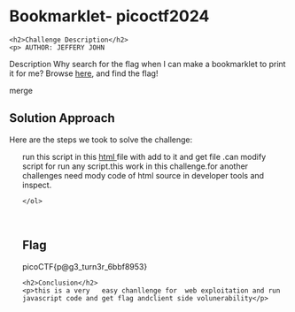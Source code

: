 <!DOCTYPE html>
<html>

<body>
    <h1>Bookmarklet- picoctf2024</h1>

    <h2>Challenge Description</h2>
    <p> AUTHOR: JEFFERY JOHN

Description
Why search for the flag when I can make a bookmarklet to print it for me?
Browse <a href="http://titan.picoctf.net:51811/">here</a>, and find the flag!
</p>
merge
    <h2>Solution Approach</h2>
    <p>Here are the steps we took to solve the challenge:</p>
    <ol>
 run this script in this <a href="https://phantom1ss.github.io/blog/2024/pico2024/Bookmarklet/runjavascript.html">html </a> file with add to it and get file .can modify script for run any script.this work in this challenge.for another challenges need mody code of html source in developer tools and inspect.
    
    </ol>
<br>
    <h2>Flag</h2>
    <p class="flag">picoCTF{p@g3_turn3r_6bbf8953}
</p>

    <h2>Conclusion</h2>
    <p>this is a very   easy chanllenge for  web exploitation and run javascript code and get flag andclient side volunerability</p>
</body>

 



